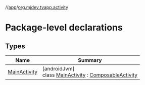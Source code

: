 //[app](../../index.md)/[org.mjdev.tvapp.activity](index.md)

# Package-level declarations

## Types

| Name | Summary |
|---|---|
| [MainActivity](-main-activity/index.md) | [androidJvm]<br>class [MainActivity](-main-activity/index.md) : [ComposableActivity](../org.mjdev.tvapp.base.activity/-composable-activity/index.md) |
